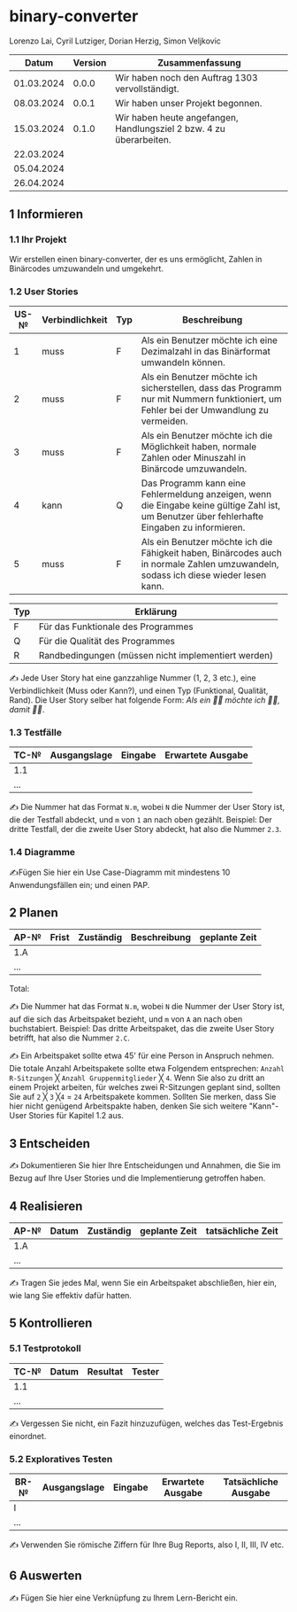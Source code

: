 # binary-converter

Lorenzo Lai, Cyril Lutziger, Dorian Herzig, Simon Veljkovic

| Datum | Version | Zusammenfassung                                              |
| ----- | ------- | ------------------------------------------------------------ |
| 01.03.2024 | 0.0.0 | Wir haben noch den Auftrag 1303 vervollständigt. |
| 08.03.2024 | 0.0.1 | Wir haben unser Projekt begonnen. |
| 15.03.2024 | 0.1.0 | Wir haben heute angefangen, Handlungsziel 2 bzw. 4 zu überarbeiten. |
| 22.03.2024 |       |                                                              |
| 05.04.2024 |       |                                                              |
| 26.04.2024 |       |                                                              |

## 1 Informieren

### 1.1 Ihr Projekt

Wir erstellen einen binary-converter, der es uns ermöglicht, Zahlen in Binärcodes umzuwandeln und umgekehrt.

### 1.2 User Stories
| US-№ | Verbindlichkeit | Typ  | Beschreibung                       |
| ---- | --------------- | ---- | ---------------------------------- |
| 1    |      muss       |  F   | Als ein Benutzer möchte ich eine Dezimalzahl in das Binärformat umwandeln können. |
| 2    |      muss       |  F   | Als ein Benutzer möchte ich sicherstellen, dass das Programm nur mit Nummern funktioniert, um Fehler bei der Umwandlung zu vermeiden. |
| 3    |      muss       |  F   | Als ein Benutzer möchte ich die Möglichkeit haben, normale Zahlen oder Minuszahl in Binärcode umzuwandeln. |
| 4    |      kann       |  Q   | Das Programm kann eine Fehlermeldung anzeigen, wenn die Eingabe keine gültige Zahl ist, um Benutzer über fehlerhafte Eingaben zu informieren. |
| 5    |      muss       |  F   | Als ein Benutzer möchte ich die Fähigkeit haben, Binärcodes auch in normale Zahlen umzuwandeln, sodass ich diese wieder lesen kann. |

| Typ | Erklärung  |
| --- | ------------ |
|  F  |  Für das Funktionale des Programmes                         |
|  Q  |  Für die Qualität des Programmes                             |
|  R  |  Randbedingungen (müssen nicht implementiert werden)         |

✍️ Jede User Story hat eine ganzzahlige Nummer (1, 2, 3 etc.), eine Verbindlichkeit (Muss oder Kann?), und einen Typ (Funktional, Qualität, Rand). Die User Story selber hat folgende Form: *Als ein 🤷‍♂️ möchte ich 🤷‍♂️, damit 🤷‍♂️*.

### 1.3 Testfälle

| TC-№ | Ausgangslage | Eingabe | Erwartete Ausgabe |
| ---- | ------------ | ------- | ----------------- |
| 1.1  |              |         |                   |
| ...  |              |         |                   |

✍️ Die Nummer hat das Format `N.m`, wobei `N` die Nummer der User Story ist, die der Testfall abdeckt, und `m` von `1` an nach oben gezählt. Beispiel: Der dritte Testfall, der die zweite User Story abdeckt, hat also die Nummer `2.3`.

### 1.4 Diagramme

✍️Fügen Sie hier ein Use Case-Diagramm mit mindestens 10 Anwendungsfällen ein; und einen PAP.

## 2 Planen

| AP-№ | Frist | Zuständig | Beschreibung | geplante Zeit |
| ---- | ----- | --------- | ------------ | ------------- |
| 1.A  |       |           |              |               |
| ...  |       |           |              |               |

Total: 

✍️ Die Nummer hat das Format `N.m`, wobei `N` die Nummer der User Story ist, auf die sich das Arbeitspaket bezieht, und `m` von `A` an nach oben buchstabiert. Beispiel: Das dritte Arbeitspaket, das die zweite User Story betrifft, hat also die Nummer `2.C`.

✍️ Ein Arbeitspaket sollte etwa 45' für eine Person in Anspruch nehmen. Die totale Anzahl Arbeitspakete sollte etwa Folgendem entsprechen: `Anzahl R-Sitzungen` ╳ `Anzahl Gruppenmitglieder` ╳ `4`. Wenn Sie also zu dritt an einem Projekt arbeiten, für welches zwei R-Sitzungen geplant sind, sollten Sie auf `2` ╳ `3` ╳`4` = `24` Arbeitspakete kommen. Sollten Sie merken, dass Sie hier nicht genügend Arbeitspakte haben, denken Sie sich weitere "Kann"-User Stories für Kapitel 1.2 aus.

## 3 Entscheiden

✍️ Dokumentieren Sie hier Ihre Entscheidungen und Annahmen, die Sie im Bezug auf Ihre User Stories und die Implementierung getroffen haben.

## 4 Realisieren

| AP-№ | Datum | Zuständig | geplante Zeit | tatsächliche Zeit |
| ---- | ----- | --------- | ------------- | ----------------- |
| 1.A  |       |           |               |                   |
| ...  |       |           |               |                   |

✍️ Tragen Sie jedes Mal, wenn Sie ein Arbeitspaket abschließen, hier ein, wie lang Sie effektiv dafür hatten.

## 5 Kontrollieren

### 5.1 Testprotokoll

| TC-№ | Datum | Resultat | Tester |
| ---- | ----- | -------- | ------ |
| 1.1  |       |          |        |
| ...  |       |          |        |

✍️ Vergessen Sie nicht, ein Fazit hinzuzufügen, welches das Test-Ergebnis einordnet.

### 5.2 Exploratives Testen

| BR-№ | Ausgangslage | Eingabe | Erwartete Ausgabe | Tatsächliche Ausgabe |
| ---- | ------------ | ------- | ----------------- | -------------------- |
| I    |              |         |                   |                      |
| ...  |              |         |                   |                      |

✍️ Verwenden Sie römische Ziffern für Ihre Bug Reports, also I, II, III, IV etc.

## 6 Auswerten

✍️ Fügen Sie hier eine Verknüpfung zu Ihrem Lern-Bericht ein.
